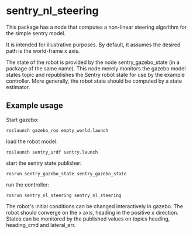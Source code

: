 # sentry_nl_steering

This package has a node that computes a non-linear steering algorithm for the simple sentry model.

It is intended for illustrative purposes. By default, it assumes the desired path is the world-frame x axis.

The state of the robot is provided by the node sentry_gazebo_state (in a package of the same name).  This node
merely monitors the gazebo model states topic and republishes the Sentry robot state for use by the example controller.
More generally, the robot state should be computed by a state estimator.  

## Example usage

Start gazebo:

`roslaunch gazebo_ros empty_world.launch`

load the robot model:

`roslaunch sentry_urdf sentry.launch`

start the sentry state publisher:

`rosrun sentry_gazebo_state sentry_gazebo_state`

run the controller:

`rosrun sentry_nl_steering sentry_nl_steering`

The robot's initial conditions can be changed interactively in gazebo.  The robot should converge
on the x axis, heading in the positive x direction.  States can be monitored by the published
values on topics heading, heading_cmd and lateral_err.

    
